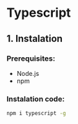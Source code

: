 # Typescript

## 1. Instalation

### Prerequisites:

- Node.js
- npm

### Instalation code:

```bash
npm i typescript -g
```